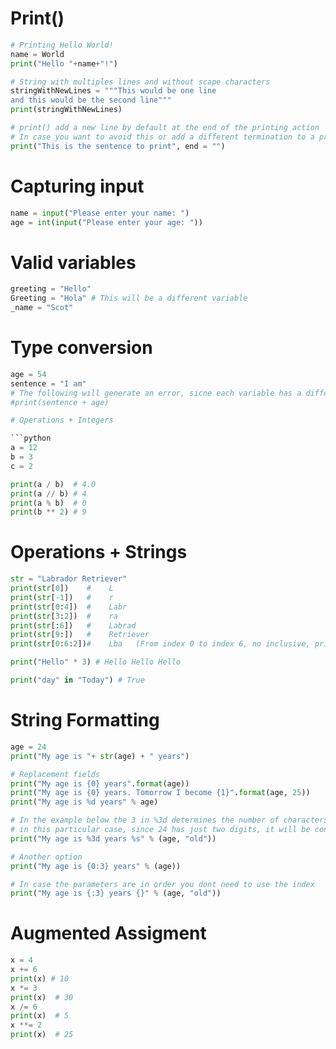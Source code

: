 # Print()

```python
# Printing Hello World!
name = World
print("Hello "+name+"!")

# String with multiples lines and without scape characters
stringWithNewLines = """This would be one line
and this would be the second line"""
print(stringWithNewLines)

# print() add a new line by default at the end of the printing action
# In case you want to avoid this or add a different termination to a printed line you can:
print("This is the sentence to print", end = "")
```

# Capturing input

```python
name = input("Please enter your name: ")
age = int(input("Please enter your age: "))
```

# Valid variables

```python
greeting = "Hello"
Greeting = "Hola" # This will be a different variable
_name = "Scot"
```

# Type conversion

```python
age = 54
sentence = "I am"
# The following will generate an error, sicne each variable has a different datatype
#print(sentence + age)

# Operations + Integers

```python
a = 12
b = 3
c = 2

print(a / b)  # 4.0
print(a // b) # 4
print(a % b)  # 0
print(b ** 2) # 9
```

# Operations + Strings

```python
str = "Labrador Retriever"
print(str[0])    #    L
print(str[-1])   #    r
print(str[0:4])  #    Labr
print(str[3:2])  #    ra
print(str[:6])   #    Labrad
print(str[9:])   #    Retriever
print(str[0:6:2])#    Lba   (From index 0 to index 6, no inclusive, print all characters skipping 1)

print("Hello" * 3) # Hello Hello Hello

print("day" in "Today") # True
```

# String Formatting

```python
age = 24
print("My age is "+ str(age) + " years")

# Replacement fields
print("My age is {0} years".format(age))
print("My age is {0} years. Tomorrow I become {1}".format(age, 25))
print("My age is %d years" % age)

# In the example below the 3 in %3d determines the number of characters allocated for that digit
# in this particular case, since 24 has just two digits, it will be converted into " 24"
print("My age is %3d years %s" % (age, "old"))

# Another option
print("My age is {0:3} years" % (age))  

# In case the parameters are in order you dont need to use the index
print("My age is {:3} years {}" % (age, "old"))
```

# Augmented Assigment

```python
x = 4
x += 6
print(x) # 10
x *= 3
print(x)  # 30
x /= 6
print(x)  # 5
x **= 2
print(x)  # 25
```

